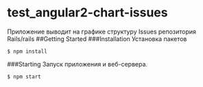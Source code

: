 # test_angular2-chart-issues
  Приложение выводит на графике структуру Issues репозитория Rails/rails
##Getting Started
###Installation
  Установка пакетов
```
$ npm install
```

###Starting
  Запуск приложения и веб-сервера.
```
$ npm start
```
